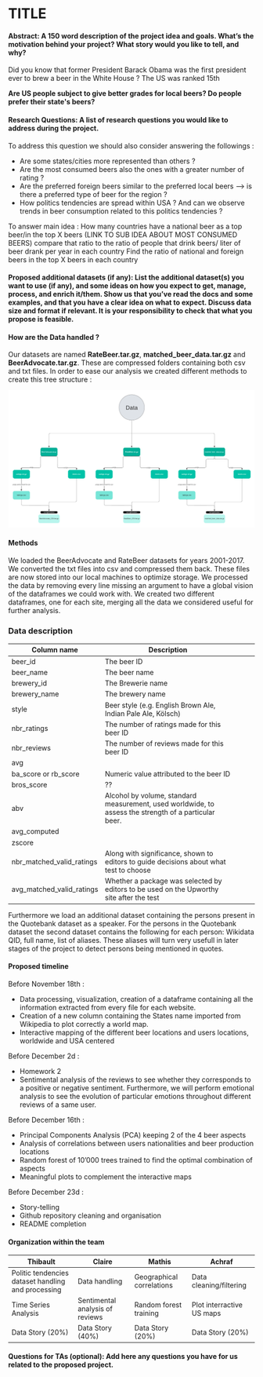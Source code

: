 # TITLE

#### Abstract: A 150 word description of the project idea and goals. What’s the motivation behind your project? What story would you like to tell, and why?
Did you know that former President Barack Obama was the first president ever to brew a beer in the White House ? The US was ranked 15th 

**Are US people subject to give better grades for local beers? Do people prefer their state's beers?**

#### Research Questions: A list of research questions you would like to address during the project.

To address this question we should also consider answering the followings : 
- Are some states/cities more represented than others ? 
- Are the most consumed beers also the ones with a greater number of rating ?
- Are the preferred foreign beers similar to the preferred local beers —> is there a preferred type of beer for the region ?
- How politics tendencies are spread within USA ? And can we observe trends in beer consumption related to this politics tendencies ? 

To answer main idea : 
How many countries have a national beer as a top beer/in the top X beers (LINK TO SUB IDEA ABOUT MOST CONSUMED BEERS)
compare that ratio to the ratio of people that drink beers/ liter of beer drank per year in each country
Find the ratio of national and foreign beers in the top X beers in each country

#### Proposed additional datasets (if any): List the additional dataset(s) you want to use (if any), and some ideas on how you expect to get, manage, process, and enrich it/them. Show us that you’ve read the docs and some examples, and that you have a clear idea on what to expect. Discuss data size and format if relevant. It is your responsibility to check that what you propose is feasible.



#### How are the Data handled ?

Our datasets are named **RateBeer.tar.gz**, **matched_beer_data.tar.gz** and **BeerAdvocate.tar.gz**. These are compressed folders containing both csv and txt files. In order to ease our analysis we created different methods to create this tree structure : 

![image](data_structure.png)

#### Methods

We loaded the BeerAdvocate and RateBeer datasets for years 2001-2017. We converted the txt files into csv and compressed them back. These files are now stored into our local machines to optimize storage. We processed the data by removing every line missing an argument to have a global vision of the dataframes we could work with.
We created two different dataframes, one for each site, merging all the data we considered useful for further analysis.

### **Data description**

| Column name          | Description                                                                                                                                                                                       |   |   |   |
|----------------------|---------------------------------------------------------------------------------------------------------------------------------------------------------------------------------------------------|---|---|---|
| beer_id           | The beer ID                                                                                                                                                 |   |   |   |
| beer_name            | The beer name                                                                                       |   |   |   |
| brewery_id | The Brewerie name                                                                                                                     |   |   |   |
| brewery_name          | The brewery name   |   |   |   |
| style             | Beer style (e.g. English Brown Ale, Indian Pale Ale, Kölsch)                                                                                                                                                                  |   |   |   |
| nbr_ratings        | The number of ratings made for this beer ID                                                                                          |   |   |   |
| nbr_reviews               | The number of reviews made for this beer ID                                     |   |   |   |
| avg              |                                                                                                                                                                                 |   |   |   |
| ba_score or rb_score                 | Numeric value attributed to the beer ID                                                                                                                                                    |   |   |   |
| bros_score                 | ??                                                                                                                                                               |   |   |   |
| abv           | Alcohol by volume, standard measurement, used worldwide, to assess the strength of a particular beer.                                                  |   |   |   |
| avg_computed               |                                                                                                                      |   |   |   |
| zscore         |  |   |   |   |
| nbr_matched_valid_ratings          | Along with significance, shown to editors to guide decisions about what test to choose                                                                                                            |   |   |   |
| avg_matched_valid_ratings               | Whether a package was selected by editors to be used on the Upworthy site after the test                                                                                                          |   |   |   |



Furthermore we load an additional dataset containing the persons present in the Quotebank dataset as a speaker. For the persons in the Quotebank dataset the second dataset contains the following for each person: Wikidata QID, full name, list of aliases. These aliases will turn very usefull in later stages of the project to detect persons being mentioned in quotes.

#### Proposed timeline

Before November 18th :
- Data processing, visualization, creation of a dataframe containing all the information extracted from every file for each website.
- Creation of a new column containing the States name imported from Wikipedia to plot correctly a world map.
- Interactive mapping of the different beer locations and users locations, worldwide and USA centered

Before December 2d :
- Homework 2 
- Sentimental analysis of the reviews to see whether they corresponds to a positive or negative sentiment. Furthermore, we will perform emotional analysis to see the evolution of particular emotions throughout different reviews of a same user. 

Before December 16th :
- Principal Components Analysis (PCA) keeping 2 of the 4 beer aspects 
- Analysis of correlations between users nationalities and beer production locations
- Random forest of 10’000 trees trained to find the optimal combination of aspects
- Meaningful plots to complement the interactive maps

Before December 23d :
- Story-telling 
- Github repository cleaning and organisation
- README completion

#### Organization within the team
| Thibault | Claire | Mathis | Achraf |
|---|---|---|---|
| Politic tendencies dataset handling and processing  | Data handling | Geographical correlations | Data cleaning/filtering |
| Time Series Analysis | Sentimental analysis of reviews | Random forest training | Plot interractive US maps  |
| Data Story (20%)  | Data Story (40%) | Data Story (20%) | Data Story (20%) |

#### Questions for TAs (optional): Add here any questions you have for us related to the proposed project.

